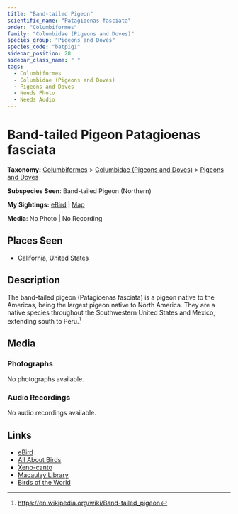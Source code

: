 ```yaml
---
title: "Band-tailed Pigeon"
scientific_name: "Patagioenas fasciata"
order: "Columbiformes"
family: "Columbidae (Pigeons and Doves)"
species_group: "Pigeons and Doves"
species_code: "batpig1"
sidebar_position: 28
sidebar_class_name: " "
tags: 
  - Columbiformes
  - Columbidae (Pigeons and Doves)
  - Pigeons and Doves
  - Needs Photo
  - Needs Audio
---
```


# Band-tailed Pigeon <span className='sci_name'>Patagioenas fasciata</span>

**Taxonomy:** [Columbiformes](/tags/columbiformes) > [Columbidae (Pigeons and Doves)](/tags/columbidae-pigeons-and-doves) > [Pigeons and Doves](/tags/pigeons-and-doves)

**Subspecies Seen**: Band-tailed Pigeon (Northern)

**My Sightings:** [eBird](https://ebird.org/lifelist?r=world&time=life&spp=batpig1) | [Map](/map?species_code=batpig1)

**Media**: No Photo | No Recording

## Places Seen

* California, United States

## Description
The band-tailed pigeon (Patagioenas fasciata) is a pigeon native to the Americas, being the largest pigeon native to North America. They are a native species throughout the Southwestern United States and Mexico, extending south to Peru.[^1]

[^1]: https://en.wikipedia.org/wiki/Band-tailed_pigeon

## Media
### Photographs
No photographs available.

### Audio Recordings
No audio recordings available.

## Links
* [eBird](https://ebird.org/species/batpig1) 
* [All About Birds](https://www.allaboutbirds.org/guide/batpig1) 
* [Xeno-canto](https://www.xeno-canto.org/species/patagioenas-fasciata) 
* [Macaulay Library](https://search.macaulaylibrary.org/catalog?taxonCode=batpig1&sort=rating_rank_desc)
* [Birds of the World](https://birdsoftheworld.org/bow/species/batpig1)

